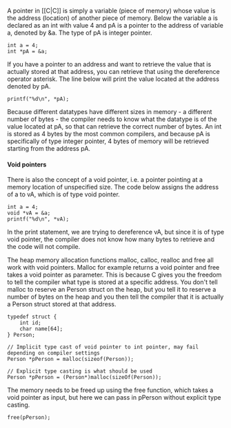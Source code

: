 A pointer in [[C|C]] is simply a variable (piece of memory) whose value is the address (location) of another piece of memory. Below the variable a is declared as an int with value 4 and pA is a pointer to the address of variable a, denoted by &a. The type of pA is integer pointer.

```
int a = 4;
int *pA = &a;
```

If you have a pointer to an address and want to retrieve the value that is actually stored at that address, you can retrieve that using the dereference operator asterisk. The line below will print the value located at the address denoted by pA.

```
printf("%d\n", *pA);
```

Because different datatypes have different sizes in memory - a different number of bytes - the compiler needs to know what the datatype is of the value located at pA, so that can retrieve the correct number of bytes. An int is stored as 4 bytes by the most common compilers,  and because pA is specifically of type integer pointer, 4 bytes of memory will be retrieved starting from the address pA.

#### Void pointers

There is also the concept of a void pointer, i.e. a pointer pointing at a memory location of unspecified size.  The code below assigns the address of a to vA, which is of type void pointer. 
```
int a = 4;
void *vA = &a;
printf("%d\n", *vA);
```

In the print statement, we are trying to dereference vA, but since it is of type void pointer, the compiler does not know how many bytes to retrieve and the code will not compile.

The heap memory allocation functions malloc, calloc, realloc and free all work with void pointers. Malloc for example returns a void pointer and free takes a void pointer as parameter. This is because C gives you the freedom to tell the compiler what type is stored at a specific address. You don't tell malloc to reserve an Person struct on the heap, but you tell it to reserve a number of bytes on the heap and you then tell the compiler that it is actually a Person struct stored at that address.

```
typedef struct {
	int id;
	char name[64];
} Person;

// Implicit type cast of void pointer to int pointer, may fail depending on compiler settings
Person *pPerson = malloc(sizeof(Person));

// Explicit type casting is what should be used
Person *pPerson = (Person*)malloc(sizeOf(Person));
```

The memory needs to be freed up using the free function, which takes a void pointer as input, but here we can pass in pPerson without explicit type casting.

```
free(pPerson);
```
